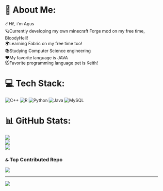 # 💫 About Me:
☄️Hi!, i'm Agus<br>🪐Currently developing my own minecraft Forge mod on my free time, BloodyHell!<br>🌍Learning Fabric on my free time too!<br>📚Studying Computer Science engineering<br>❤️My favorite language is JAVA<br>🐭Favorite programming language pet is Keith!


# 💻 Tech Stack:
![C++](https://img.shields.io/badge/c++-%2300599C.svg?style=plastic&logo=c%2B%2B&logoColor=white) ![R](https://img.shields.io/badge/r-%23276DC3.svg?style=plastic&logo=r&logoColor=white) ![Python](https://img.shields.io/badge/python-3670A0?style=plastic&logo=python&logoColor=ffdd54) ![Java](https://img.shields.io/badge/java-%23ED8B00.svg?style=plastic&logo=openjdk&logoColor=white) ![MySQL](https://img.shields.io/badge/mysql-4479A1.svg?style=plastic&logo=mysql&logoColor=white)
# 📊 GitHub Stats:
![](https://github-readme-stats.vercel.app/api?username=AgusDropOut&theme=radical&hide_border=false&include_all_commits=true&count_private=false)<br/>
![](https://github-readme-streak-stats.herokuapp.com/?user=AgusDropOut&theme=radical&hide_border=false)<br/>
![](https://github-readme-stats.vercel.app/api/top-langs/?username=AgusDropOut&theme=radical&hide_border=false&include_all_commits=true&count_private=false&layout=compact)

### 🔝 Top Contributed Repo
![](https://github-contributor-stats.vercel.app/api?username=AgusDropOut&limit=5&theme=dark&combine_all_yearly_contributions=true)

---
[![](https://visitcount.itsvg.in/api?id=AgusDropOut&icon=5&color=11)](https://visitcount.itsvg.in)

<!-- Proudly created with GPRM ( https://gprm.itsvg.in ) -->
